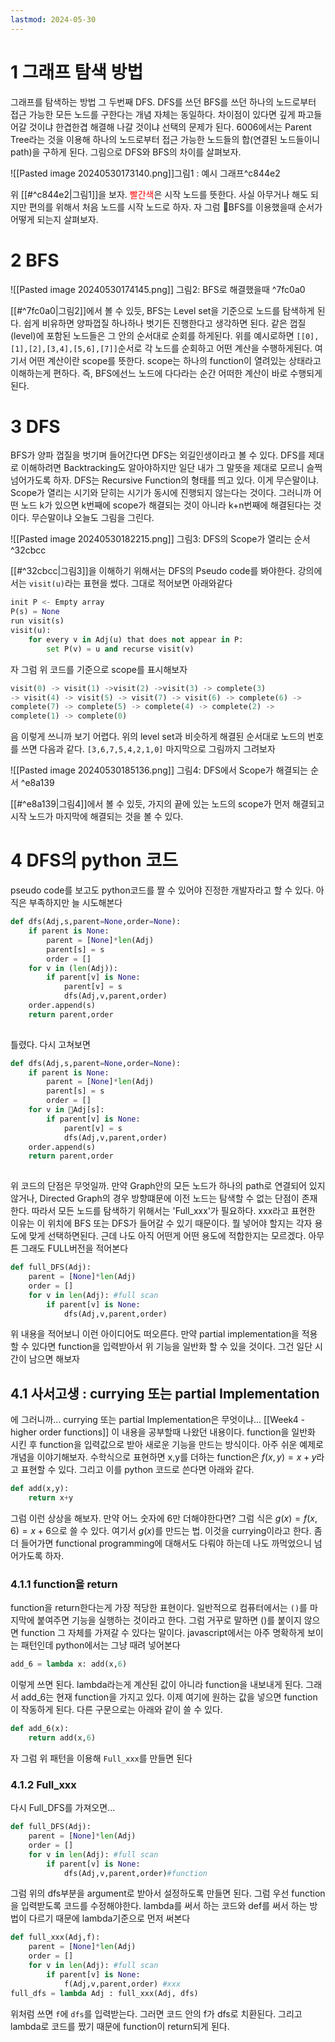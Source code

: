 ```yaml
---
lastmod: 2024-05-30
---
```

# 1 그래프 탐색 방법
그래프를 탐색하는 방법 그 두번째 DFS. DFS를 쓰던 BFS를 쓰던 하나의 노드로부터 접근 가능한 모든 노드를 구한다는 개념 자체는 동일하다. 차이점이 있다면 깊게 파고들어갈 것이냐 한겹한겹 해결해 나갈 것이냐 선택의 문제가 된다. 6006에서는 Parent Tree라는 것을 이용해 하나의 노드로부터 접근 가능한 노드들의 합(연결된 노드들이니 path)을 구하게 된다. 그림으로 DFS와 BFS의 차이를 살펴보자.

![[Pasted image 20240530173140.png]]그림1 : 예시 그래프^c844e2

위 [[#^c844e2|그림1]]을 보자. <a style="color:red">빨간색</a>은 시작 노드를 뜻한다. 사실 아무거나 해도 되지만 편의를 위해서 처음 노드를 시작 노드로 하자. 자 그럼 BFS를 이용했을때 순서가 어떻게 되는지 살펴보자. 

# 2 BFS

![[Pasted image 20240530174145.png]]
그림2: BFS로 해결했을때 ^7fc0a0

[[#^7fc0a0|그림2]]에서 볼 수 있듯, BFS는 Level set을 기준으로 노드를 탐색하게 된다. 쉽게 비유하면 양파껍질 하나하나 벗기든 진행한다고 생각하면 된다. 같은 껍질(level)에 포함된 노드들은 그 안의 순서대로 순회를 하게된다. 위를 예시로하면 `[[0],[1],[2],[3,4],[5,6],[7]]`순서로 각 노드를 순회하고 어떤 계산을 수행하게된다. 여기서 어떤 계산이란 scope를 뜻한다. scope는 하나의 function이 열려있는 상태라고 이해하는게 편하다. 즉, BFS에선느 노드에 다다라는 순간 어떠한 계산이 바로 수행되게 된다. 

# 3 DFS
BFS가 양파 껍질을 벗기며 들어간다면 DFS는 외길인생이라고 볼 수 있다. DFS를 제대로 이해하려면 Backtracking도 알아야하지만 일단 내가 그 말뜻을 제대로 모르니 슬쩍 넘어가도록 하자. DFS는 Recursive Function의 형태를 띄고 있다. 이게 무슨말이냐. Scope가 열리는 시기와 닫히는 시기가 동시에 진행되지 않는다는 것이다. 그러니까 어떤 노드 k가 있으면 k번째에 scope가 해결되는 것이 아니라 k+n번째에 해결된다는 것이다. 무슨말이냐 오늘도 그림을 그린다.

![[Pasted image 20240530182215.png]]
그림3: DFS의 Scope가 열리는 순서 ^32cbcc

[[#^32cbcc|그림3]]을 이해하기 위해서는 DFS의 Pseudo code를 봐야한다. 강의에서는 `visit(u)`라는 표현을 썼다. 그대로 적어보면 아래와같다
```python
init P <- Empty array
P(s) = None
run visit(s)
visit(u):
	for every v in Adj(u) that does not appear in P:
		set P(v) = u and recurse visit(v)
```

자 그럼 위 코드를 기준으로 scope를 표시해보자
```python
visit(0) -> visit(1) ->visit(2) ->visit(3) -> complete(3) 
-> visit(4) -> visit(5) -> visit(7) -> visit(6) -> complete(6) ->
complete(7) -> complete(5) -> complete(4) -> complete(2) ->
complete(1) -> complete(0)
```

음 이렇게 쓰니까 보기 어렵다. 위의 level set과 비슷하게 해결된 순서대로 노드의 번호를 쓰면 다음과 같다. `[3,6,7,5,4,2,1,0]` 마지막으로 그림까지 그려보자

![[Pasted image 20240530185136.png]]
그림4: DFS에서 Scope가 해결되는 순서 ^e8a139

[[#^e8a139|그림4]]에서 볼 수 있듯, 가지의 끝에 있는 노드의 scope가 먼저 해결되고 시작 노드가 마지막에 해결되는 것을 볼  수 있다.

# 4 DFS의 python 코드
pseudo code를 보고도 python코드를 짤 수 있어야 진정한 개발자라고 할 수 있다. 아직은 부족하지만 늘 시도해본다

```python
def dfs(Adj,s,parent=None,order=None):
	if parent is None:
		parent = [None]*len(Adj)
		parent[s] = s
		order = []
	for v in (len(Adj)):
		if parent[v] is None:
			parent[v] = s
			dfs(Adj,v,parent,order)
	order.append(s)
	return parent,order
		
```

틀렸다. 다시 고쳐보면
```python
def dfs(Adj,s,parent=None,order=None):
	if parent is None:
		parent = [None]*len(Adj)
		parent[s] = s
		order = []
	for v in Adj[s]:
		if parent[v] is None:
			parent[v] = s
			dfs(Adj,v,parent,order)
	order.append(s)
	return parent,order
		
```

위 코드의 단점은 무엇일까. 만약 Graph안의 모든 노드가 하나의 path로 연결되어 있지 않거나, Directed Graph의 경우 방향떄문에 이전 노드는 탐색할 수 없는 단점이 존재한다. 따라서 모든 노드를 탐색하기 위해서는 'Full_xxx'가 필요하다. xxx라고 표현한 이유는 이 위치에 BFS 또는 DFS가 들어갈 수 있기 때문이다. 뭘 넣어야 할지는 각자 용도에 맞게 선택하면된다. 근데 나도 아직 어떤게 어떤 용도에 적합한지는 모르겠다. 아무튼 그래도 FULL버전을 적어본다


```python
def full_DFS(Adj):
	parent = [None]*len(Adj)
	order = []
	for v in len(Adj): #full scan
		if parent[v] is None:
			dfs(Adj,v,parent,order)
```

위 내용을 적어보니 이런 아이디어도 떠오른다. 만약 partial implementation을 적용할 수 있다면 function을 입력받아서 위 기능을 일반화 할 수 있을 것이다. 그건 일단 시간이 남으면 해보자

## 4.1 사서고생 : currying 또는 partial Implementation

에 그러니까... currying 또는 partial Implementation은 무엇이냐... [[Week4 - higher order functions]] 이 내용을 공부할때 나왔던 내용이다. function을 일반화 시킨 후 function을 입력값으로 받아 새로운 기능을 만드는 방식이다. 아주 쉬운 예제로 개념을 이야기해보자. 
수학식으로 표현하면 x,y를 더하는 function은 $f(x,y) = x+y$라고 표현할 수 있다. 그리고 이를 python 코드로 쓴다면 아래와 같다.
```python
def add(x,y):
	return x+y
```

그럼 이런 상상을 해보자. 만약 어느 숫자에 6만 더해야한다면? 그럼 식은 $g(x)=f(x,6)=x+6$으로 쓸 수 있다. 여기서 $g(x)$를 만드는 법. 이것을 currying이라고 한다. 좀더 들어가면 functional programming에 대해서도 다뤄야 하는데 나도 까먹었으니 넘어가도록 하자.

### 4.1.1 function을 return
function을 return한다는게 가장 적당한 표현이다. 일반적으로 컴퓨터에서는 `()`를 마지막에 붙여주면 기능을 실행하는 것이라고 한다. 그럼 거꾸로 말하면 ()를 붙이지 않으면 function 그 자체를 가져갈 수 있다는 말이다. javascript에서는 아주 명확하게 보이는 패턴인데 python에서는 그냥 때려 넣어본다

```python
add_6 = lambda x: add(x,6)
```
이렇게 쓰면 된다. lambda라는게 계산된 값이 아니라 function을 내보내게 된다. 그래서 add_6는 현재 function을 가지고 있다. 이제 여기에 원하는 값을 넣으면 function이 작동하게 된다. 다른 구문으로는 아래와 같이 쓸 수 있다.

```python
def add_6(x):
	return add(x,6)
```
자 그럼 위 패턴을 이용해 `Full_xxx`를 만들면 된다

### 4.1.2 Full_xxx

다시 Full_DFS를 가져오면...
```python
def full_DFS(Adj):
	parent = [None]*len(Adj)
	order = []
	for v in len(Adj): #full scan
		if parent[v] is None:
			dfs(Adj,v,parent,order)#function
```

그럼 위의 dfs부분을 argument로 받아서 설정하도록 만들면 된다. 그럼 우선 function을 입력받도록 코드를 수정해야한다. lambda를 써서 하는 코드와 def를 써서 하는 방법이 다르기 때문에 lambda기준으로 먼저 써본다

```python
def full_xxx(Adj,f):
	parent = [None]*len(Adj)
	order = []
	for v in len(Adj): #full scan
		if parent[v] is None:
			f(Adj,v,parent,order) #xxx
full_dfs = lambda Adj : full_xxx(Adj, dfs)

```

위처럼 쓰면 `f`에 `dfs`를 입력받는다. 그러면 코드 안의 f가 dfs로 치환된다. 그리고 lambda로 코드를 짰기 때문에 function이 return되게 된다. 